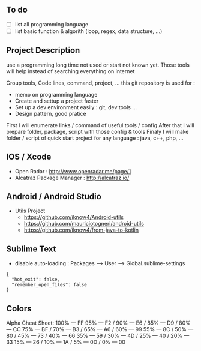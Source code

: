 ## To do
- [ ] list all programming language
- [ ] list basic function & algorith (loop, regex, data structure, ...)

## Project Description

use a programming long time not used or start not known yet. Those tools will help instead of searching everything on internet

Group tools, Code lines, command, project, ...
this git repository is used for :
- memo on programming language
- Create and settup a project faster
- Set up a dev environment easily : git, dev tools ...
- Design pattern, good pratice

First I will enumerate links / command of useful tools / config
After that I will prepare folder, package, script with those config & tools
Finaly I will make folder / script of quick start project for any language : java, c++, php, ...

## IOS / Xcode 

- Open Radar : http://www.openradar.me/page/1
- Alcatraz Package Manager : http://alcatraz.io/

## Android / Android Studio

* Utils Project
   * https://github.com/iknow4/Android-utils
   * https://github.com/mauriciotogneri/android-utils
   * https://github.com/iknow4/from-java-to-kotlin

## Sublime Text

- disable auto-loading : Packages --> User --> Global.sublime-settings
```
{ 
  "hot_exit": false,
  "remember_open_files": false
}
```

## Colors

Alpha Cheat Sheet:
100% — FF
95% — F2 / 90% — E6 / 85% — D9 / 80% — CC 
75% — BF / 70% — B3 / 65% — A6 / 60% — 99
55% — 8C / 50% — 80 / 45% — 73 / 40% — 66
35% — 59 / 30% — 4D / 25% — 40 / 20% — 33
15% — 26 / 10% — 1A / 5% — 0D / 0% — 00  
